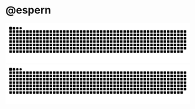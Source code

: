 # @espern

![Github Contribution](https://raw.githubusercontent.com/espern/espern/snake/github-contribution-grid-snake.svg#gh-light-mode-only)
![Github Contribution](https://raw.githubusercontent.com/espern/espern/snake/github-contribution-grid-snake-dark.svg#gh-dark-mode-only)
